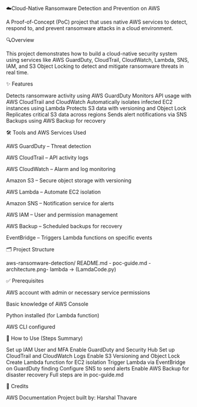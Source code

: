☁️Cloud-Native Ransomware Detection and Prevention on AWS

A Proof-of-Concept (PoC) project that uses native AWS services to detect, respond to, and prevent ransomware attacks in a cloud environment.

🔍Overview

This project demonstrates how to build a cloud-native security system using services like AWS GuardDuty, CloudTrail, CloudWatch, Lambda, SNS, IAM, and S3 Object Locking to detect and mitigate ransomware threats in real time.

✨ Features

Detects ransomware activity using AWS GuardDuty
Monitors API usage with AWS CloudTrail and CloudWatch
Automatically isolates infected EC2 instances using Lambda
Protects S3 data with versioning and Object Lock
Replicates critical S3 data across regions
Sends alert notifications via SNS
Backups using AWS Backup for recovery

🛠️ Tools and AWS Services Used

AWS GuardDuty – Threat detection

AWS CloudTrail – API activity logs

AWS CloudWatch – Alarm and log monitoring

Amazon S3 – Secure object storage with versioning

AWS Lambda – Automate EC2 isolation

Amazon SNS – Notification service for alerts

AWS IAM – User and permission management

AWS Backup – Scheduled backups for recovery

EventBridge – Triggers Lambda functions on specific events

🗂️ Project Structure

aws-ransomware-detection/
README.md -
poc-guide.md -
architecture.png-
lambda ->
(LamdaCode.py)


✅ Prerequisites

AWS account with admin or necessary service permissions

Basic knowledge of AWS Console

Python installed (for Lambda function)

AWS CLI configured 

🚀 How to Use (Steps Summary)

Set up IAM User and MFA
Enable GuardDuty and Security Hub
Set up CloudTrail and CloudWatch Logs
Enable S3 Versioning and Object Lock
Create Lambda function for EC2 isolation
Trigger Lambda via EventBridge on GuardDuty finding
Configure SNS to send alerts
Enable AWS Backup for disaster recovery
Full steps are in poc-guide.md

🙏 Credits

AWS Documentation
Project built by: Harshal Thavare
